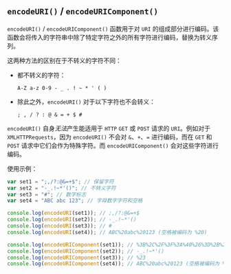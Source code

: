 ## `encodeURI()` / `encodeURIComponent()`

`encodeURI()` / `encodeURIComponent()` 函数用于对 `URI` 的组成部分进行编码。该函数会将传入的字符串中除了特定字符之外的所有字符进行编码，替换为转义序列。

这两种方法的区别在于不转义的字符不同：

- 都不转义的字符：

  `A-Z a-z 0-9 - _ . ! ~ * ' ( )`

- 除此之外，`encodeURI()` 对于以下字符也不会转义：

  `; , / ? : @ & = + $ #`

`encodeURI()` 自身*无法*产生能适用于 `HTTP` `GET` 或 `POST` 请求的 `URI`。例如对于 `XMLHTTPRequests`，因为 `encodeURI()`  不会对 `&`、`+`、`=`  进行编码，而在 `GET` 和 `POST` 请求中它们会作为特殊字符。而 `encodeURIComponent()` 会对这些字符进行编码。

使用示例：

~~~javascript
var set1 = ";,/?:@&=+$"; // 保留字符
var set2 = "-_.!~*'()"; // 不转义字符
var set3 = "#"; // 数字标志
var set4 = "ABC abc 123"; // 字母数字字符和空格

console.log(encodeURI(set1)); // ;,/?:@&=+$
console.log(encodeURI(set2)); // -_.!~*'()
console.log(encodeURI(set3)); // #
console.log(encodeURI(set4)); // ABC%20abc%20123 (空格被编码为 %20)

console.log(encodeURIComponent(set1)); // %3B%2C%2F%3F%3A%40%26%3D%2B%24
console.log(encodeURIComponent(set2)); // -_.!~*'()
console.log(encodeURIComponent(set3)); // %23
console.log(encodeURIComponent(set4)); // ABC%20abc%20123 (空格被编码为 %20)
~~~

